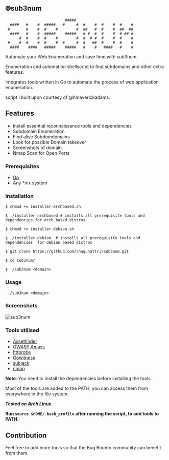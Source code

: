 ## 🌐sub3num


```console                                                                    
                          #####                          
  ####   #    #  #####   #     #  #    #  #    #  #    # 
 #       #    #  #    #        #  ##   #  #    #  ##  ## 
  ####   #    #  #####    #####   # #  #  #    #  # ## # 
      #  #    #  #    #        #  #  # #  #    #  #    # 
 #    #  #    #  #    #  #     #  #   ##  #    #  #    # 
  ####    ####   #####    #####   #    #   ####   #    #           
```


Automate your Web Enumeration and save time with sub3num.

Enumeration and automation shellscript to find subdomains and other extra features.

Integrates tools written in Go to automate the process of web application enumeration.

script I built upon courtesy of @hmaverickadams.

## Features
- Install essential reconnaissance tools and dependencies
- Subdomain Enumeration
- Find alive Subdomdomains
- Look for possible Domain takeover 
- Screenshots of domain.
- Nmap Scan for Open Ports



### Prerequisites

- [Go](https://golang.org/) 
- Any *nix system



### Installation

```console
$ chmod +x installer-archbased.sh

$ ./installer-archbased # installs all prerequisite tools and dependencies for arch based distros
```

```console
$ chmod +x installer-debian.sh

$ ./installer-debian  # installs all prerequisite tools and dependencies  for debian based distros
```
``` console
$ git clone https://github.com/shagunattri/sub3num.git

$ cd sub3num/

$ ./sub3num <domain>
```

### Usage

```console
 ./sub3num <domain>
```


### Screenshots


![sub3num](https://user-images.githubusercontent.com/29366864/80619137-e19f5d80-8a61-11ea-90b3-6f9483b4a326.png)



### Tools utilised

- [Assetfinder](https://github.com/tomnomnom/assetfinder)
- [OWASP Amass](https://github.com/OWASP/Amass)
- [httprobe](https://github.com/tomnomnom/httprobe)
- [Gowitness](https://github.com/sensepost/gowitness)
- [subjack](https://github.com/haccer/subjack)
- [nmap](https://github.com/nmap/nmap)




**Note**: You need to install the dependencies before installing the tools.

Most of the tools are added to the PATH, you can access them from everywhere in the file system.


***Tested on Arch Linux***


**Run ```source $HOME/.bash_profile``` after running the script, to add tools to PATH.**

## Contribution 

Feel free to add more tools so that the Bug Bounty community can benefit from them.

